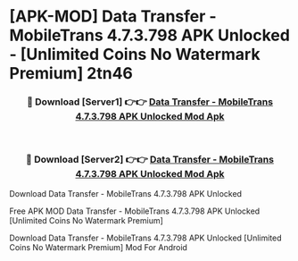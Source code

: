 # [APK-MOD] Data Transfer - MobileTrans 4.7.3.798 APK Unlocked - [Unlimited Coins No Watermark Premium] 2tn46



<div align="center">
<h3>🔴 Download [Server1] 👉👉 <a href="https://momento.my/?title=Data_Transfer_-_MobileTrans_4.7.3.798_APK_Unlocked">Data Transfer - MobileTrans 4.7.3.798 APK Unlocked Mod Apk</a></h3><br>

<h3>🔴 Download [Server2] 👉👉 <a href="https://momento.my/?title=Data_Transfer_-_MobileTrans_4.7.3.798_APK_Unlocked">Data Transfer - MobileTrans 4.7.3.798 APK Unlocked Mod Apk</a></h3>
</div>



Download Data Transfer - MobileTrans 4.7.3.798 APK Unlocked 

Free APK MOD Data Transfer - MobileTrans 4.7.3.798 APK Unlocked [Unlimited Coins No Watermark Premium]

Download Data Transfer - MobileTrans 4.7.3.798 APK Unlocked [Unlimited Coins No Watermark Premium] Mod For Android
